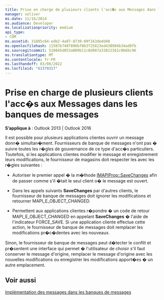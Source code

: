 ```yaml
---
title: Prise en charge de plusieurs clients l'acc�s aux Messages dans les banques de messages
manager: soliver
ms.date: 11/16/2014
ms.audience: Developer
ms.localizationpriority: medium
api_type:
- COM
ms.assetid: 31885c64-edb2-4a87-8730-09f163dedd40
ms.openlocfilehash: 11587b748f896bf8b3f25823ed438904b34ad9fb
ms.sourcegitcommit: 518845d053a009b11c8d907a33822161c0b6bc96
ms.translationtype: MT
ms.contentlocale: fr-FR
ms.lasthandoff: 03/08/2022
ms.locfileid: "63379317"
---
```

# <a name="supporting-multiple-client-access-to-messages-in-message-stores"></a>Prise en charge de plusieurs clients l'acc�s aux Messages dans les banques de messages

  
  
**S’applique à** : Outlook 2013 | Outlook 2016 
  
Il est possible pour plusieurs applications clientes ouvrir un message donn� simultan�ment. Fournisseurs de banque de messages n'ont pas � suivre toutes les r�gles de gouvernance de ce type d'acc�s particuliers. Toutefois, si les applications clientes modifier le message et enregistrement leurs modifications, le fournisseur de magasins doit respecter les avec les r�gles suivantes :
  
- Autoriser le premier appel � la m�thode [IMAPIProp::SaveChanges](imapiprop-savechanges.md) afin de passer comme s'il �tait le seul client o� le message est ouvert. 
    
- Dans les appels suivants **SaveChanges** par d'autres clients, le fournisseur de banque de messages doit ignorer les modifications et retourner MAPI_E_OBJECT_CHANGED. 
    
- Permettent aux applications clientes r�pondre � un code de retour MAPI_E_OBJECT_CHANGED en appelant **SaveChanges** � l'aide de l'indicateur FORCE_SAVE. Si une application cliente effectue cette action, le fournisseur de banque de messages doit remplacer les modifications pr�c�dentes avec les nouveaux. 
    
Sinon, le fournisseur de banque de messages peut d�tecter le conflit et pr�sentent une interface qui permet � l'utilisateur de choisir s'il faut conserver le message d'origine, remplacer le message d'origine avec les nouvelles modifications ou enregistrer les modifications apport�es � un autre emplacement.
  
## <a name="see-also"></a>Voir aussi



[Implémentation des messages dans les banques de messages](implementing-messages-in-message-stores.md)

